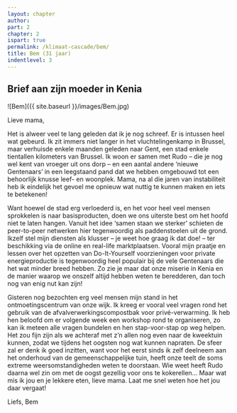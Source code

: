 ```yaml
---
layout: chapter
author: 
part: 2
chapter: 2
ispart: true
permalink: /klimaat-cascade/bem/
title: Bem (31 jaar)
indentlevel: 3
---
```


## Brief aan zijn moeder in Kenia

![Bem]({{ site.baseurl }}/images/Bem.jpg)

Lieve mama, 

Het is alweer veel te lang geleden dat ik je nog schreef. Er is intussen heel wat gebeurd. Ik zit immers niet langer in het vluchtelingenkamp in Brussel, maar verhuisde enkele maanden geleden naar Gent, een stad enkele tientallen kilometers van Brussel. Ik woon er samen met Rudo – die je nog wel kent van vroeger uit ons dorp – en een aantal andere ‘nieuwe Gentenaars’ in een leegstaand pand dat we hebben omgebouwd tot een behoorlijk knusse leef- en woonplek. Mama, na al die jaren van instabiliteit heb ik eindelijk het gevoel me opnieuw wat nuttig te kunnen maken en iets te betekenen! 

Want hoewel de stad erg verloederd is, en het voor heel veel mensen sprokkelen is naar basisproducten, doen we ons uiterste best om het hoofd niet te laten hangen. Vanuit het idee ‘samen staan we sterker’ schieten de peer-to-peer netwerken hier tegenwoordig als paddenstoelen uit de grond. Ikzelf stel mijn diensten als klusser – je weet hoe graag ik dat doe! – ter beschikking via de online en real-life marktplaatsen. Vooral mijn praatje en lessen over het opzetten van Do-It-Yourself voorzieningen voor private energieproductie is tegenwoordig heel populair bij de vele Gentenaars die het wat minder breed hebben. Zo zie je maar dat onze miserie in Kenia en de manier waarop we onszelf altijd hebben weten te beredderen, dan toch nog van enig nut kan zijn! 

Gisteren nog bezochten erg veel mensen mijn stand in het ontmoetingscentrum van onze wijk. Ik kreeg er vooral veel vragen rond het gebruik van de afvalverwerkingscompostbak voor privé-verwarming. Ik heb hen beloofd om er volgende week een workshop rond te organiseren, zo kan ik meteen alle vragen bundelen en hen stap-voor-stap op weg helpen. Het zou fijn zijn als we achteraf met z’n allen nog even naar de kweektuin kunnen, zodat we tijdens het oogsten nog wat kunnen napraten. De sfeer zal er denk ik goed inzitten, want voor het eerst sinds ik zelf deelneem aan het onderhoud van de gemeenschappelijke tuin, heeft onze teelt de soms extreme weersomstandigheden weten te doorstaan. Wie weet heeft Rudo daarna wel zin om met de oogst gezellig voor ons te kokerellen… 
Maar wat mis ik jou en je lekkere eten, lieve mama. Laat me snel weten hoe het jou daar vergaat! 

Liefs, Bem
